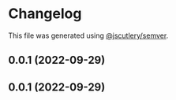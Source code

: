# Changelog

This file was generated using [@jscutlery/semver](https://github.com/jscutlery/semver).

## 0.0.1 (2022-09-29)



## 0.0.1 (2022-09-29)
